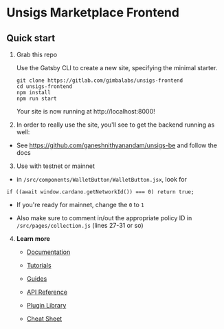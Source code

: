 #  Unsigs Marketplace Frontend

## Quick start

1. Grab this repo

    Use the Gatsby CLI to create a new site, specifying the minimal starter.

    ```shell
    git clone https://gitlab.com/gimbalabs/unsigs-frontend
    cd unsigs-frontend
    npm install
    npm run start
    ```
    Your site is now running at http://localhost:8000!

2. In order to really use the site, you'll see to get the backend running as well:

  - See https://github.com/ganeshnithyanandam/unsigs-be and follow the docs

3. Use with testnet or mainnet
  - in `/src/components/WalletButton/WalletButton.jsx`, look for
  
  ```
  if ((await window.cardano.getNetworkId()) === 0) return true;
  ```
  - If you're ready for mainnet, change the `0` to `1`

  - Also make sure to comment in/out the appropriate policy ID in `/src/pages/collection.js` (lines 27-31 or so)

4.  **Learn more**

    - [Documentation](https://www.gatsbyjs.com/docs/?utm_source=starter&utm_medium=readme&utm_campaign=minimal-starter)

    - [Tutorials](https://www.gatsbyjs.com/tutorial/?utm_source=starter&utm_medium=readme&utm_campaign=minimal-starter)

    - [Guides](https://www.gatsbyjs.com/tutorial/?utm_source=starter&utm_medium=readme&utm_campaign=minimal-starter)

    - [API Reference](https://www.gatsbyjs.com/docs/api-reference/?utm_source=starter&utm_medium=readme&utm_campaign=minimal-starter)

    - [Plugin Library](https://www.gatsbyjs.com/plugins?utm_source=starter&utm_medium=readme&utm_campaign=minimal-starter)

    - [Cheat Sheet](https://www.gatsbyjs.com/docs/cheat-sheet/?utm_source=starter&utm_medium=readme&utm_campaign=minimal-starter)

